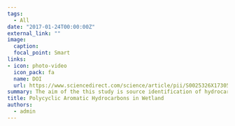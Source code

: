 ```yaml
---
tags:
  - All
date: "2017-01-24T00:00:00Z"
external_link: ""
image:
  caption: 
  focal_point: Smart
links:
- icon: photo-video
  icon_pack: fa
  name: DOI
  url: https://www.sciencedirect.com/science/article/pii/S0025326X17305969
summary: The aim of the this study is source identification of hydrocarbons in Shadegan wetland by applying different source apportionment methods so that appropriate measures can be considered for pollution prevention and risk management. A multi-criteria approach is needed to differentiate biogenic compositions from petroleum hydrocarbons. 
title: Polycyclic Aromatic Hydrocarbons in Wetland
authors: 
  - admin
---
```

